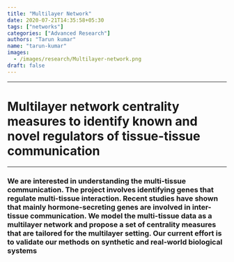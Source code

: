 ```yaml
---
title: "Multilayer Network"
date: 2020-07-21T14:35:58+05:30
tags: ["networks"]
categories: ["Advanced Research"]
authors: "Tarun kumar"
name: "tarun-kumar"
images:
  - /images/research/Multilayer-network.png
draft: false
---
```

* * * 

**Multilayer network centrality measures to identify known and novel regulators of tissue-tissue communication**
===========
* * *
### We are interested in understanding the multi-tissue communication. The project involves identifying genes that regulate multi-tissue interaction. Recent studies have shown that mainly hormone-secreting genes are involved in inter-tissue communication. We model the multi-tissue data as a multilayer network and propose a set of centrality measures that are tailored for the multilayer setting. Our current effort is to validate our methods on synthetic and real-world biological systems ###


